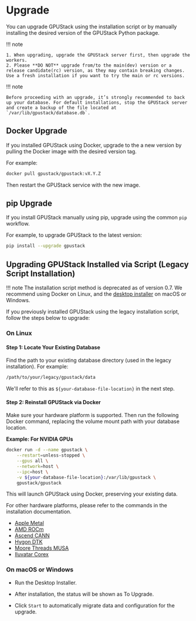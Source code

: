# Upgrade

You can upgrade GPUStack using the installation script or by manually installing the desired version of the GPUStack Python package.

!!! note

    1. When upgrading, upgrade the GPUStack server first, then upgrade the workers.
    2. Please **DO NOT** upgrade from/to the main(dev) version or a release candidate(rc) version, as they may contain breaking changes. Use a fresh installation if you want to try the main or rc versions.

!!! note

    Before proceeding with an upgrade, it’s strongly recommended to back up your database. For default installations, stop the GPUStack server and create a backup of the file located at `/var/lib/gpustack/database.db`.

## Docker Upgrade

If you installed GPUStack using Docker, upgrade to the a new version by pulling the Docker image with the desired version tag.

For example:

```bash
docker pull gpustack/gpustack:vX.Y.Z
```

Then restart the GPUStack service with the new image.

## pip Upgrade

If you install GPUStack manually using pip, upgrade using the common `pip` workflow.

For example, to upgrade GPUStack to the latest version:

```bash
pip install --upgrade gpustack
```

## Upgrading GPUStack Installed via Script (Legacy Script Installation)

!!! note
      The installation script method is deprecated as of version 0.7. We recommend using Docker on Linux, and the [desktop installer](https://gpustack.ai/) on macOS or Windows. 


If you previously installed GPUStack using the legacy installation script, follow the steps below to upgrade:

### On Linux

#### Step 1: Locate Your Existing Database

Find the path to your existing database directory (used in the legacy installation). For example:

```bash
/path/to/your/legacy/gpustack/data
```

We'll refer to this as `${your-database-file-location}` in the next step.

#### Step 2: Reinstall GPUStack via Docker

Make sure your hardware platform is supported. Then run the following Docker command, replacing the volume mount path with your database location.

**Example: For NVIDIA GPUs**

```bash
docker run -d --name gpustack \
    --restart=unless-stopped \
    --gpus all \
    --network=host \
    --ipc=host \
    -v ${your-database-file-location}:/var/lib/gpustack \
    gpustack/gpustack
```

This will launch GPUStack using Docker, preserving your existing data.

For other hardware platforms, please refer to the commands in the installation documentation.

- [Apple Metal](installation/apple-metal-installation.md)
- [AMD ROCm](installation/amd-rocm/online-installation.md)
- [Ascend CANN](installation/ascend-cann/online-installation.md)
- [Hygon DTK](installation/hygon-dtk/online-installation.md)
- [Moore Threads MUSA](installation/moorethreads-musa/online-installation.md)
- [Iluvatar Corex](installation/iluvatar-corex/online-installation.md)

### On macOS or Windows

- Run the Desktop Installer.

- After installation, the status will be shown as To Upgrade.

- Click `Start` to automatically migrate data and configuration for the upgrade.
